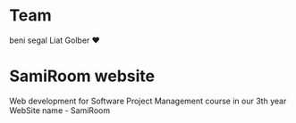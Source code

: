 # Team
beni segal
Liat Golber ♥
# SamiRoom website
Web development for Software Project Management course in our 3th year
WebSite name - SamiRoom
